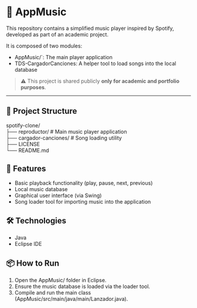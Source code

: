 # 🎵 AppMusic

This repository contains a simplified music player inspired by Spotify, developed as part of an academic project.

It is composed of two modules:

- AppMusic/`: The main player application
- TDS-CargadorCanciones: A helper tool to load songs into the local database

> ⚠️ This project is shared publicly **only for academic and portfolio purposes**.

---

## 🧩 Project Structure

spotify-clone/  
├── reproductor/ # Main music player application  
├── cargador-canciones/ # Song loading utility  
├── LICENSE  
└── README.md

## 🚀 Features

- Basic playback functionality (play, pause, next, previous)
- Local music database
- Graphical user interface (via Swing)
- Song loader tool for importing music into the application

## 🛠️ Technologies

- Java
- Eclipse IDE

## 📦 How to Run

1. Open the AppMusic/ folder in Eclipse.
2. Ensure the music database is loaded via the loader tool.
3. Compile and run the main class (AppMusic/src/main/java/main/Lanzador.java).


